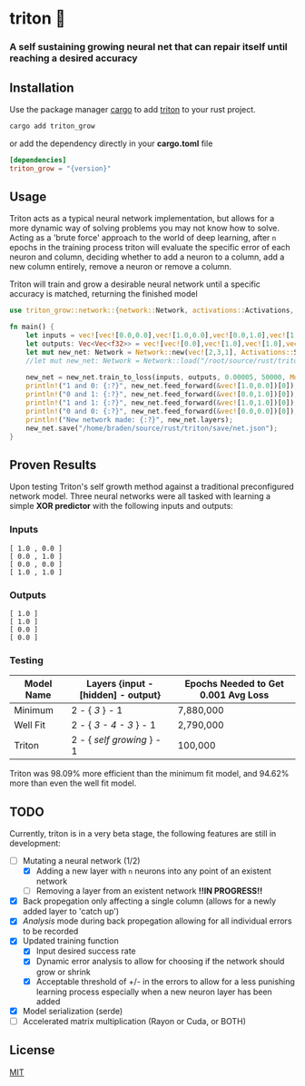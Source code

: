 # triton 🦎

### A self sustaining growing neural net that can repair itself until reaching a desired accuracy


## Installation

Use the package manager [cargo](https://crates.io/) to add [triton](https://crates.io/crates/triton_grow) to your rust project.

```bash
cargo add triton_grow
```

or add the dependency directly in your **cargo.toml** file

```toml
[dependencies]
triton_grow = "{version}"
```
## Usage

Triton acts as a typical neural network implementation, but allows for a more dynamic way of solving problems you may not know how to solve. Acting as a 'brute force' approach to the world of deep learning, after ```n``` epochs in the training process triton will evaluate the specific error of each neuron and column, deciding whether to add a neuron to a column, add a new column entirely, remove a neuron or remove a column. 

Triton will train and grow a desirable neural network until a specific accuracy is matched, returning the finished model

```rust
use triton_grow::network::{network::Network, activations::Activations, modes::Mode};

fn main() {
    let inputs = vec![vec![0.0,0.0],vec![1.0,0.0],vec![0.0,1.0],vec![1.0,1.0]];
    let outputs: Vec<Vec<f32>> = vec![vec![0.0],vec![1.0],vec![1.0],vec![0.0]];
    let mut new_net: Network = Network::new(vec![2,3,1], Activations::SIGMOID, 0.1);
    //let mut new_net: Network = Network::load("/root/source/rust/triton/save/net.json");
    
    new_net = new_net.train_to_loss(inputs, outputs, 0.00005, 50000, Mode::Avg, 0.1, 0.0001, 3, 10);
    println!("1 and 0: {:?}", new_net.feed_forward(&vec![1.0,0.0])[0]);
    println!("0 and 1: {:?}", new_net.feed_forward(&vec![0.0,1.0])[0]);
    println!("1 and 1: {:?}", new_net.feed_forward(&vec![1.0,1.0])[0]);
    println!("0 and 0: {:?}", new_net.feed_forward(&vec![0.0,0.0])[0]);
    println!("New network made: {:?}", new_net.layers);
    new_net.save("/home/braden/source/rust/triton/save/net.json");
}

```
## Proven Results

Upon testing Triton's self growth method against a traditional preconfigured network model. Three neural networks were all tasked with learning a simple **XOR predictor** with the following inputs and outputs:

### Inputs
```
[ 1.0 , 0.0 ]
[ 0.0 , 1.0 ]
[ 0.0 , 0.0 ]
[ 1.0 , 1.0 ]
```

### Outputs
```
[ 1.0 ]
[ 1.0 ]
[ 0.0 ]
[ 0.0 ]
```

### Testing

| Model Name    | Layers {input -[hidden] - output} | Epochs Needed to Get 0.001 Avg Loss |
| ------------- | ------------- | ------------- |
| Minimum  | 2 - { *3* } - 1  |  7,880,000 |
| Well Fit  | 2 - { *3 - 4 - 3* } - 1 | 2,790,000  |
| Triton  | 2 - { *self growing* } - 1 | 100,000  |

Triton was 98.09% more efficient than the minimum fit model, and 94.62% more than even the well fit model.


## TODO

Currently, triton is in a very beta stage, the following features are still in development:

 - [ ]  Mutating a neural network (1/2)
    - [X]  Adding a new layer with ```n``` neurons into any point of an existent network
    - [ ]  Removing a layer from an existent network **!!IN PROGRESS!!**
- [X]  Back propegation only affecting a single column (allows for a newly added layer to 'catch up')
- [X]  *Analysis* mode during back propegation allowing for all individual errors to be recorded
- [X]  Updated training function
    - [X]  Input desired success rate
    - [X]  Dynamic error analysis to allow for choosing if the network should grow or shrink
    - [X]  Acceptable threshold of +/- in the errors to allow for a less punishing learning process especially when a new neuron layer has been added
- [X]  Model serialization (serde)
- [ ] Accelerated matrix multiplication (Rayon or Cuda, or BOTH)

## License

[MIT](https://choosealicense.com/licenses/mit/)
